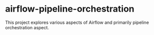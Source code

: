 # airflow-pipeline-orchestration
This project explores various aspects of Airflow and primarily pipeline orchestration aspect.
